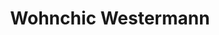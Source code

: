 ---
title: "Wohnchic Westermann"
url: /ubstadt-weiher/wohnchic-westermann/
shop: Raumausstattung
---